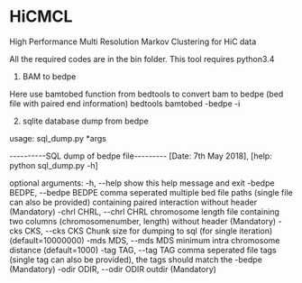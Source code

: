 # HiCMCL
High Performance Multi Resolution Markov Clustering for HiC data

All the required codes are in the bin folder. This tool requires python3.4 

1) BAM to bedpe

Here use bamtobed function from bedtools to convert bam to bedpe (bed file with paired end information)
bedtools bamtobed -bedpe -i <BAM>
  
2) sqlite database dump from bedpe

usage: sql_dump.py *args

----------SQL dump of bedpe file--------- [Date: 7th May 2018], [help: python sql_dump.py -h]

optional arguments:
  -h, --help            show this help message and exit
  -bedpe BEDPE, --bedpe BEDPE
                        comma seperated multiple bed file paths (single file can also be provided) containing paired interaction without header (Mandatory)
  -chrl CHRL, --chrl CHRL
                        chromosome length file containing two columns (chromosomenumber, length) without header (Mandatory)
  -cks CKS, --cks CKS   Chunk size for dumping to sql (for single iteration) (default=10000000)
  -mds MDS, --mds MDS   minimum intra chromosome distance (default=1000)
  -tag TAG, --tag TAG   comma seperated file tags (single tag can also be provided), the tags should match the -bedpe (Mandatory)
  -odir ODIR, --odir ODIR
                        outdir (Mandatory)

